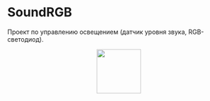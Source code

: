 # SoundRGB
Проект по управлению освещением (датчик уровня звука, RGB-светодиод).

<div id="header" align="center">
  <img src="https://media.giphy.com/media/v1.Y2lkPTc5MGI3NjExcGI2N3doZWk2OHhqMzZxdXppY3A4YTlyZXBldXljbGo1aG9wZmdnaiZlcD12MV9pbnRlcm5hbF9naWZfYnlfaWQmY3Q9Zw/3o6fJgEOrF1lky8WFa/giphy.gif" width="100"/>
</div>
